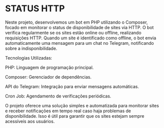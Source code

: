 
# STATUS HTTP 

Neste projeto, desenvolvemos um bot em PHP utilizando o Composer, focado em monitorar o status de disponibilidade de sites via HTTP. O bot verifica regularmente se os sites estão online ou offline, realizando requisições HTTP. Quando um site é identificado como offline, o bot envia automaticamente uma mensagem para um chat no Telegram, notificando sobre a indisponibilidade.

Tecnologias Utilizadas:

PHP: Linguagem de programação principal.

Composer: Gerenciador de dependências.

API do Telegram: Integração para enviar mensagens automáticas.

Cron Job: Agendamento de verificações periódicas.

O projeto oferece uma solução simples e automatizada para monitorar sites e receber notificações em tempo real caso haja problemas de disponibilidade. Isso é útil para garantir que os sites estejam sempre acessíveis aos usuários.

